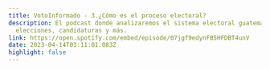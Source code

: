 ```yaml
---
title: VotoInformado - 3.¿Cómo es el proceso electoral?
description: El podcast donde analizaremos el sistema electoral guatemalteco,
  elecciones, candidaturas y más.
link: https://open.spotify.com/embed/episode/07jgf9edynFB5HFDBT4unV
date: 2023-04-14T03:11:01.083Z
highlight: false
---
```

